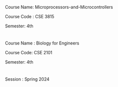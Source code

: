  Course Name: Microprocessors-and-Microcontrollers
<br>

Course Code : CSE 3815
<br>

Semester:    4th


#

Course Name : Biology for Engineers 
<br>

Course Code: CSE 2101
<br>

Semester: 4th

#

Session : Spring 2024
